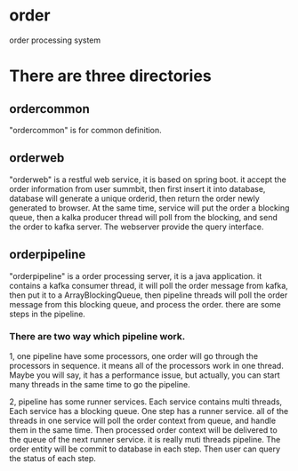 # order
order processing system

# There are three directories 
## ordercommon 
"ordercommon" is for common definition.  

## orderweb
"orderweb" is a restful web service, it is based on spring boot. 
             it accept the order information from user summbit, then first insert it into database, 
             database will generate a unique orderid, then return the order newly generated to browser. 
             At the same time, service will put the order a blocking queue, then a kalka producer 
             thread will poll from the blocking, and send the order to kafka server. 
             The webserver provide the query interface.
## orderpipeline             
"orderpipeline" is a order processing server, it is a java application. 
it contains a kafka consumer thread, it will poll the order message from kafka, 
then put it to a ArrayBlockingQueue, then pipeline threads will poll the order message from this blocking queue,               and process the order. there are some steps in the pipeline. 
                
### There are two way which pipeline work.
             
1, one pipeline have some processors, one order will go through the processors in sequence. 
it means all of the processors work in one thread. Maybe you will say, 
it has a performance issue, but actually, you can start many threads in the same time to go the pipeline.
                
2, pipeline has some runner services. Each service contains multi threads, Each service has a blocking queue. 
One step has a runner service. all of the threads in one service will poll the order context from queue, 
and handle them in the same time. Then processed order context will be delivered to the queue of the next
runner service. it is really  muti threads pipeline. The order entity will be commit to database in each step.
Then user can query the status of each step. 	


